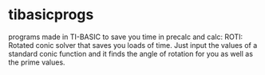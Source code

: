 # tibasicprogs
programs made in TI-BASIC to save you time in precalc and calc:
ROTI: Rotated conic solver that saves you loads of time. Just input the values of a standard conic function and it finds the angle of rotation for you as well as the prime values.
